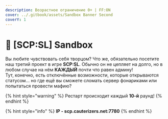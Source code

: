 ```yaml
---
description: Возрастное ограничение 0+ | FF:ON
cover: ../.gitbook/assets/Sandbox Banner Second
coverY: 1
---
```


# 🎀 \[SCP:SL] Sandbox

Вы любите чувствовать себя творцом? Что же, обязательно посетите наш третий проект в игре **SCP:SL**. Обычно он не цепляет на долго, но в любом случае на нём **КАЖДЫЙ** почти что равен админу!\
Тут, конечно, есть отключённые возможности, которые открываются статусом... но где ещё вы сможете сломать сервер фонариками или попытаться провести мафию?

{% hint style="warning" %}
Рестарт происходит каждый **10-й** раунд!
{% endhint %}

{% hint style="info" %}
**IP - scp.cauterizers.net:7780**
{% endhint %}
